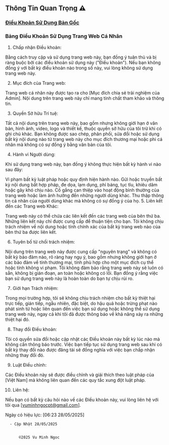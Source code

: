 ## Thông Tin Quan Trọng ⚠️


###  [Điều Khoản Sử Dụng Bản Gốc ](https://github.com/vuminhngocpt/h-ng-d-n)


### Bảng Điều Khoản Sử Dụng Trang Web Cá Nhân

1. Chấp nhận Điều khoản:

Bằng cách truy cập và sử dụng trang web này, bạn đồng ý tuân thủ và bị ràng buộc bởi các điều khoản sử dụng này ("Điều khoản"). Nếu bạn không đồng ý với bất kỳ điều khoản nào trong số này, vui lòng không sử dụng trang web này.

2. Mục đích của Trang web:

Trang web cá nhân này được tạo ra cho [Mục đích chia sẻ trải nghiệm của Admin]. Nội dung trên trang web này chỉ mang tính chất tham khảo và thông tin.

3. Quyền Sở hữu Trí tuệ:

Tất cả nội dung trên trang web này, bao gồm nhưng không giới hạn ở văn bản, hình ảnh, video, logo và thiết kế, thuộc quyền sở hữu của tôi trừ khi có ghi chú khác. Bạn không được sao chép, phân phối, sửa đổi hoặc sử dụng bất kỳ nội dung nào từ trang web này cho mục đích thương mại hoặc phi cá nhân mà không có sự đồng ý bằng văn bản của tôi.

4. Hành vi Người dùng:

Khi sử dụng trang web này, bạn đồng ý không thực hiện bất kỳ hành vi nào sau đây:

Vi phạm bất kỳ luật pháp hoặc quy định hiện hành nào.
Gửi hoặc truyền bất kỳ nội dung bất hợp pháp, đe dọa, lạm dụng, phỉ báng, tục tĩu, khiêu dâm hoặc gây khó chịu nào.
Cố gắng can thiệp vào hoạt động bình thường của trang web hoặc làm ảnh hưởng đến những người dùng khác.
Thu thập thông tin cá nhân của người dùng khác mà không có sự đồng ý của họ.
5. Liên kết đến các Trang web Khác:

Trang web này có thể chứa các liên kết đến các trang web của bên thứ ba. Những liên kết này chỉ được cung cấp để thuận tiện cho bạn. Tôi không chịu trách nhiệm về nội dung hoặc tính chính xác của bất kỳ trang web nào của bên thứ ba được liên kết.

6. Tuyên bố từ chối trách nhiệm:

Nội dung trên trang web này được cung cấp "nguyên trạng" và không có bất kỳ bảo đảm nào, rõ ràng hay ngụ ý, bao gồm nhưng không giới hạn ở các bảo đảm về tính thương mại, tính phù hợp cho một mục đích cụ thể hoặc tính không vi phạm. Tôi không đảm bảo rằng trang web này sẽ luôn có sẵn, không bị gián đoạn, an toàn hoặc không có lỗi. Bạn đồng ý rằng việc bạn sử dụng trang web này là hoàn toàn do bạn tự chịu rủi ro.

7. Giới hạn Trách nhiệm:

Trong mọi trường hợp, tôi sẽ không chịu trách nhiệm cho bất kỳ thiệt hại trực tiếp, gián tiếp, ngẫu nhiên, đặc biệt, do hậu quả hoặc trừng phạt nào phát sinh từ hoặc liên quan đến việc bạn sử dụng hoặc không thể sử dụng trang web này, ngay cả khi tôi đã được thông báo về khả năng xảy ra những thiệt hại đó.

8. Thay đổi Điều khoản:

Tôi có quyền sửa đổi hoặc cập nhật các Điều khoản này bất kỳ lúc nào mà không cần thông báo trước. Việc bạn tiếp tục sử dụng trang web sau khi có bất kỳ thay đổi nào được đăng tải sẽ đồng nghĩa với việc bạn chấp nhận những thay đổi đó.

9. Luật Điều chỉnh:

Các Điều khoản này sẽ được điều chỉnh và giải thích theo luật pháp của [Việt Nam] mà không liên quan đến các quy tắc xung đột luật pháp.

10. Liên hệ:

Nếu bạn có bất kỳ câu hỏi nào về các Điều khoản này, vui lòng liên hệ với tôi qua [vuminhngocpt@gmail.com].

Ngày có hiệu lực: [06:23 28/05/2025]




      
      - Cập Nhật 28/05/2025

      
          ©2025 Vu Minh Ngoc
